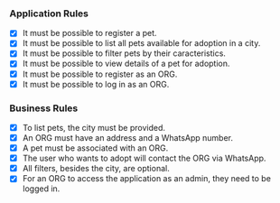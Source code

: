 ### Application Rules

- [x] It must be possible to register a pet.
- [x] It must be possible to list all pets available for adoption in a city.
- [x] It must be possible to filter pets by their caracteristics.
- [x] It must be possible to view details of a pet for adoption.
- [x] It must be possible to register as an ORG.
- [x] It must be possible to log in as an ORG.

### Business Rules

- [x] To list pets, the city must be provided.
- [x] An ORG must have an address and a WhatsApp number.
- [x] A pet must be associated with an ORG.
- [x] The user who wants to adopt will contact the ORG via WhatsApp.
- [x] All filters, besides the city, are optional.
- [x] For an ORG to access the application as an admin, they need to be logged in.
